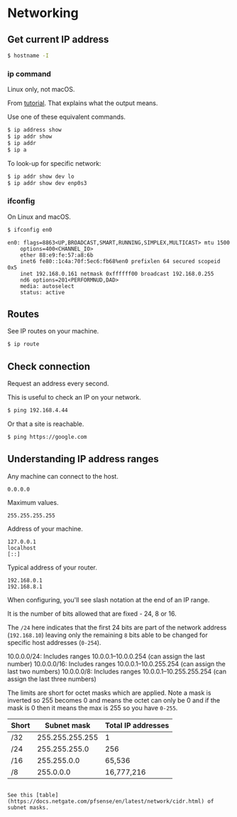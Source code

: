 # Networking


## Get current IP address

```sh
$ hostname -I
```

### ip command

Linux only, not macOS.

From [tutorial](https://www.howtogeek.com/657911/how-to-use-the-ip-command-on-linux/). That explains what the output means.

Use one of these equivalent commands.

```sh
$ ip address show
$ ip addr show
$ ip addr
$ ip a
```

To look-up for specific network:

```sh
$ ip addr show dev lo
$ ip addr show dev enp0s3
```

### ifconfig

On Linux and macOS.

```sh
$ ifconfig en0
```
```
en0: flags=8863<UP,BROADCAST,SMART,RUNNING,SIMPLEX,MULTICAST> mtu 1500
	options=400<CHANNEL_IO>
	ether 88:e9:fe:57:a8:6b
	inet6 fe80::1c4a:70f:5ec6:fb68%en0 prefixlen 64 secured scopeid 0x5
	inet 192.168.0.161 netmask 0xffffff00 broadcast 192.168.0.255
	nd6 options=201<PERFORMNUD,DAD>
	media: autoselect
	status: active
```


## Routes

See IP routes on your machine.

```sh
$ ip route
```


## Check connection

Request an address every second.

This is useful to check an IP on your network.

```sh
$ ping 192.168.4.44
```

Or that a site is reachable.

```sh
$ ping https://google.com
```


## Understanding IP address ranges

Any machine can connect to the host.

```
0.0.0.0
```

Maximum values.

```
255.255.255.255
```

Address of your machine.

```
127.0.0.1
localhost
[::]
```

Typical address of your router.

```
192.168.0.1
192.168.8.1
```

When configuring, you'll see slash notation at the end of an IP range.

It is the number of bits allowed that are fixed - 24, 8 or 16.

The `/24` here indicates that the first 24 bits are part of the network address (`192.168.10`) leaving only the remaining `8` bits able to be changed for specific host addresses (`0-254`).

10.0.0.0/24: Includes ranges 10.0.0.1–10.0.0.254 (can assign the last number)
10.0.0.0/16: Includes ranges 10.0.0.1–10.0.255.254 (can assign the last two numbers)
10.0.0.0/8: Includes ranges 10.0.0.1–10.255.255.254 (can assign the last three numbers)

The limits are short for octet masks which are applied. Note a mask is inverted so 255 becomes 0 and means the octet can only be 0 and if the mask is 0 then it means the max is 255 so you have `0-255`.

Short | Subnet mask | Total IP addresses
--- | --- | ---
/32 | 255.255.255.255 | 1
/24 | 255.255.255.0 | 256
/16 | 255.255.0.0 | 65,536
/8  | 255.0.0.0 | 16,777,216
```

See this [table](https://docs.netgate.com/pfsense/en/latest/network/cidr.html) of subnet masks.
